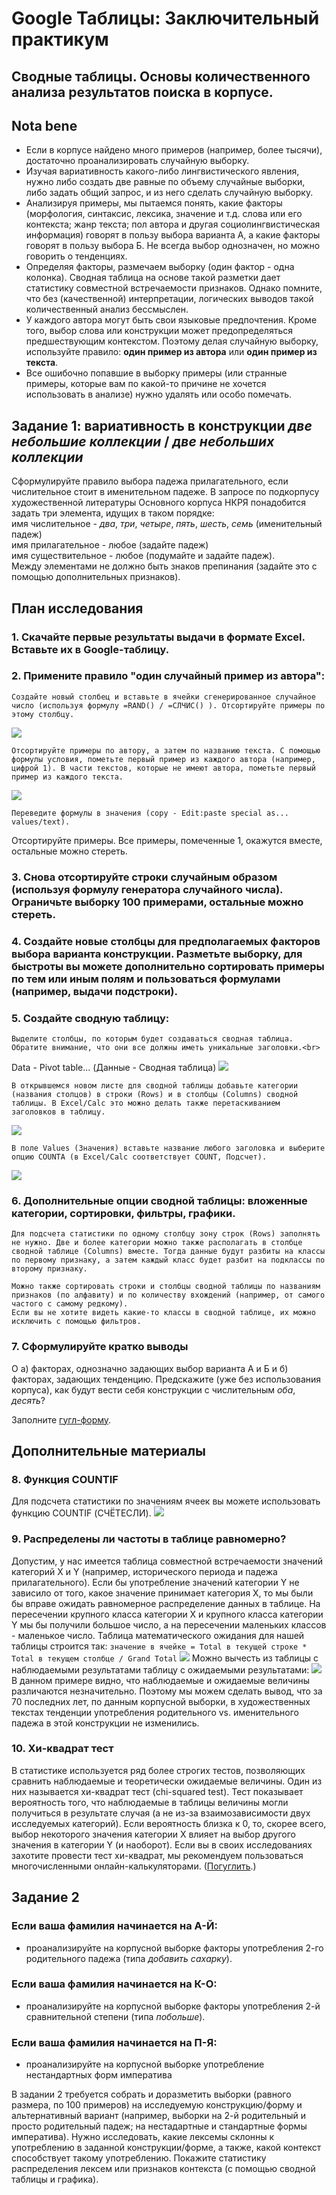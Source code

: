 # Google Таблицы: Заключительный практикум

## Сводные таблицы. Основы количественного анализа результатов поиска в корпусе.

## Nota bene
* Если в корпусе найдено много примеров (например, более тысячи), достаточно проанализировать случайную выборку.
* Изучая вариативность какого-либо лингвистического явления, нужно либо создать две равные по объему случайные выборки, либо задать общий запрос, и из него сделать случайную выборку.
* Анализируя примеры, мы пытаемся понять, какие факторы (морфология, синтаксис, лексика, значение и т.д. слова или его контекста; жанр текста; пол автора и другая социолингвистическая информация) говорят в пользу выбора варианта А, а какие факторы говорят в пользу выбора Б. Не всегда выбор однозначен, но можно говорить о тенденциях.
* Определяя факторы, размечаем выборку (один фактор - одна колонка). Сводная таблица на основе такой разметки дает статистику совместной встречаемости признаков. Однако помните, что без (качественной) интерпретации, логических выводов такой количественный анализ бессмыслен. 
* У каждого автора могут быть свои языковые предпочтения. Кроме того, выбор слова или конструкции может предопределяться предшествующим контекстом. Поэтому делая случайную выборку, используйте правило: **один пример из автора** или **один пример из текста**.
* Все ошибочно попавшие в выборку примеры (или странные примеры, которые вам по какой-то причине не хочется использовать в анализе) нужно удалять или особо помечать.

## Задание 1: вариативность в конструкции _две небольшие коллекции_ / _две небольших коллекции_
Сформулируйте правило выбора падежа прилагательного, если числительное стоит в именительном падеже.
В запросе по подкорпусу художественной литературы Основного корпуса НКРЯ понадобится задать три элемента, идущих в таком порядке:<br>
имя числительное - _два_, _три_, _четыре_, _пять_, _шесть_, _семь_ (именительный падеж)<br>
имя прилагательное - любое (задайте падеж)<br>
имя существительное - любое (подумайте и задайте падеж).<br>
Между элементами не должно быть знаков препинания (задайте это с помощью дополнительных признаков).

## План исследования
### 1. Скачайте первые результаты выдачи в формате Excel. Вставьте их в Google-таблицу.

### 2. Примените правило "один случайный пример из автора":

    Создайте новый столбец и вставьте в ячейки сгенерированное случайное число (используя формулу =RAND() / =СЛЧИС() ). Отсортируйте примеры по этому столбцу.
![](https://github.com/ElizavetaKuzmenko/Programming-and-computer-instruments/blob/master/images/Function%20RAND.png)

    Отсортируйте примеры по автору, а затем по названию текста. С помощью формулы условия, пометьте первый пример из каждого автора (например, цифрой 1). В части текстов, которые не имеют автора, пометьте первый пример из каждого текста.
![](https://github.com/ElizavetaKuzmenko/Programming-and-computer-instruments/blob/master/images/Function_IF_cells_are_the_same.png)

    Переведите формулы в значения (copy - Edit:paste special as... values/text). 
Отсортируйте примеры. Все примеры, помеченные 1, окажутся вместе, остальные можно стереть.

### 3. Снова отсортируйте строки случайным образом (используя формулу генератора случайного числа). Ограничьте выборку 100 примерами, остальные можно стереть.

### 4. Создайте новые столбцы для предполагаемых факторов выбора варианта конструкции. Разметьте выборку, для быстроты вы можете дополнительно сортировать примеры по тем или иным полям и пользоваться формулами (например, выдачи подстроки).

### 5. Создайте сводную таблицу:

    Выделите столбцы, по которым будет создаваться сводная таблица. Обратите внимание, что они все должны иметь уникальные заголовки.<br>
Data - Pivot table... (Данные - Сводная таблица)
![](https://github.com/ElizavetaKuzmenko/Programming-and-computer-instruments/blob/master/images/PivotTable1.png)

    В открывшемся новом листе для сводной таблицы добавьте категории (названия столцов) в строки (Rows) и в столбцы (Columns) сводной таблицы. В Excel/Calc это можно делать также перетаскиванием заголовков в таблицу.
![](https://github.com/ElizavetaKuzmenko/Programming-and-computer-instruments/blob/master/images/PivotTable2.png)

    В поле Values (Значения) вставьте название любого заголовка и выберите опцию COUNTA (в Excel/Calc соответствует COUNT, Подсчет).
![](https://github.com/ElizavetaKuzmenko/Programming-and-computer-instruments/blob/master/images/PivotTable3.png)

### 6. Дополнительные опции сводной таблицы: вложенные категории, сортировки, фильтры, графики.

    Для подсчета статистики по одному столбцу зону строк (Rows) заполнять не нужно. Две и более категории можно также располагать в столбце сводной таблице (Columns) вместе. Тогда данные будут разбиты на классы по первому признаку, а затем каждый класс будет разбит на подклассы по второму признаку.

    Можно также сортировать строки и столбцы сводной таблицы по названиям признаков (по алфавиту) и по количеству вхождений (например, от самого частого с самому редкому).
    Если вы не хотите видеть какие-то классы в сводной таблице, их можно исключить с помощью фильтров.

### 7. Сформулируйте кратко выводы 
О а) факторах, однозначно задающих выбор варианта А и Б и б) факторах, задающих тенденцию. Предскажите (уже без использования корпуса), как будут вести себя конструкции с числительным _оба_, _десять_?

Заполните [гугл-форму](https://docs.google.com/forms/d/e/1FAIpQLSdde2fkrM16305fTx1TlKj3MFtYbkUy0VLTxulqAldY-DbDEw/viewform?usp=sf_link).

## Дополнительные материалы

### 8. Функция COUNTIF
Для подсчета статистики по значениям ячеек вы можете использовать функцию COUNTIF (СЧЁТЕСЛИ).
![](https://github.com/ElizavetaKuzmenko/Programming-and-computer-instruments/blob/master/images/FunctionCOUNTIF.png)

### 9. Распределены ли частоты в таблице равномерно?
Допустим, у нас имеется таблица совместной встречаемости значений категорий X и Y (например, исторического периода и падежа прилагательного). Если бы употребление значений категории Y не зависило от того, какое значение принимает категория X, то мы были бы вправе ожидать равномерное распределение данных в таблице. На пересечении крупного класса категории X и крупного класса категории Y мы бы получили большое число, а на пересечении маленьких классов - маленькое число.
Таблица математического ожидания для нашей таблицы строится так:
`значение в ячейке = Total в текущей строке * Total в текущем столбце / Grand Total`
![](https://github.com/ElizavetaKuzmenko/Programming-and-computer-instruments/blob/master/images/MarginalMeans.png)
Можно вычесть из таблицы с наблюдаемыми результатами таблицу с ожидаемыми результатами:
![](https://github.com/ElizavetaKuzmenko/Programming-and-computer-instruments/blob/master/images/MarginalMeans2.png)
В данном примере видно, что наблюдаемые и ожидаемые величины различаются незначительно. Поэтому мы можем сделать вывод, что за 70 последних лет, по данным корпусной выборки, в художественных текстах тенденции употребления родительного vs. именительного падежа в этой конструкции не изменились.

### 10. Хи-квадрат тест 

В статистике используется ряд более строгих тестов, позволяющих сравнить наблюдаемые и теоретически ожидаемые величины. Один из них называется хи-квадрат тест (chi-squared test). Тест показывает вероятность того, что наблюдаемые в таблицы величины могли получиться в результате случая (а не из-за взаимозависимости двух исследуемых категорий). Если вероятность близка к 0, то, скорее всего, выбор некоторого значения категории X влияет на выбор другого значения в категории Y (и наоборот).
Если вы в своих исследованиях захотите провести тест хи-квадрат, мы рекомендуем пользоваться многочисленными онлайн-калькуляторами. ([Погуглить](https://www.google.ru/search?q=chi-square+test+online).)

## Задание 2
### Если ваша фамилия начинается на А-Й:  
* проанализируйте на корпусной выборке факторы употребления 2-го родительного падежа (типа _добавить сахарку_).  
### Если ваша фамилия начинается на К-О:  
* проанализируйте на корпусной выборке факторы употребления 2-й сравнительной степени (типа _побольше_).  
### Если ваша фамилия начинается на П-Я:  
* проанализируйте на корпусной выборке употребление нестандартных форм императива 

В задании 2 требуется собрать и доразметить выборки (равного размера, по 100 примеров) на исследуемую конструкцию/форму и альтернативный вариант (например, выборки на 2-й родительный и просто родительный падеж; на нестадартные и стандартные формы императива). Нужно исследовать, какие лексемы склонны к употреблению в заданной конструкции/форме, а также, какой контекст способствует такому употреблению. Покажите статистику распределения лексем или признаков контекста (с помощью сводной таблицы и графика).

